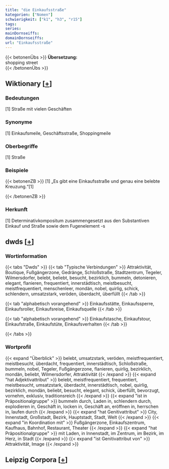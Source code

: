 ```yaml
---
title: "die Einkaufsstraße"
kategorien: ["Nomen"]
schwierigkeit: ["k1", "h3", "r15"]
tags:
series:
mainDornseiffs:
domainDornseiffs:
url: "Einkaufsstraße"
---
```


{{< betonenÜbs >}}
**Übersetzung:**  
shopping street  
{{< /betonenÜbs >}}

## Wiktionary [[+](https://de.wiktionary.org/wiki/Einkaufsstraße)]

### Bedeutungen
[1] Straße mit vielen Geschäften  

### Synonyme
[1] Einkaufsmeile, Geschäftsstraße, Shoppingmeile  

### Oberbegriffe
[1] Straße  

### Beispiele
{{< betonenZB >}}
[1] „Es gibt eine Einkaufsstraße und genau eine belebte Kreuzung.“[1]  

{{< /betonenZB >}}
### Herkunft
[1] Determinativkompositum zusammengesetzt aus den Substantiven Einkauf und Straße sowie dem Fugenelement -s  



## dwds [[+](https://www.dwds.de/wb/Einkaufsstraße)]

### Wortinformation
{{< tabs "Dwds" >}}
{{< tab "Typische Verbindungen" >}}
Attraktivität, Boutique, Fußgängerzone, Gedränge, Schloßstraße, Stadtzentrum, Tegeler, Wilmersdorfer, belebt, beliebt, besucht, bezirklich, bummeln, detonieren, elegant, flanieren, frequentiert, innerstädtisch, meistbesucht, meistfrequentiert, menschenleer, mondän, nobel, quirlig, schick, schlendern, umsatzstark, veröden, überdacht, überfüllt
{{< /tab >}}

{{< tab "alphabetisch vorangehend" >}}
Einkaufsstätte, Einkaufssperre, Einkaufsroller, Einkaufsreise, Einkaufsquelle
{{< /tab >}}

{{< tab "alphabetisch vorangehend" >}}
Einkaufstasche, Einkaufstour, Einkaufstraße, Einkaufstüte, Einkaufsverhalten
{{< /tab >}}

{{< /tabs >}}

### Wortprofil
{{< expand "Überblick" >}} belebt, umsatzstark, veröden, meistfrequentiert, meistbesucht, überdacht, frequentiert, innerstädtisch, Schloßstraße, bummeln, nobel, Tegeler, Fußgängerzone, flanieren, quirlig, bezirklich, mondän, beliebt, Wilmersdorfer, Attraktivität {{< /expand >}}
{{< expand "hat Adjektivattribut" >}} belebt, meistfrequentiert, frequentiert, meistbesucht, umsatzstark, überdacht, innerstädtisch, nobel, quirlig, bezirklich, mondän, beliebt, besucht, elegant, schick, überfüllt, bevorzugt, vornehm, exklusiv, traditionsreich {{< /expand >}}
{{< expand "ist in Präpositionalgruppe" >}} bummeln durch, Laden in, schlendern durch, explodieren in, Geschäft in, locken in, Geschäft an, eröffnen in, herrschen in, laufen durch {{< /expand >}}
{{< expand "hat Genitivattribut" >}} City, Innenstadt, Großstadt, Bezirk, Hauptstadt, Stadt, Welt {{< /expand >}}
{{< expand "in Koordination mit" >}} Fußgängerzone, Einkaufszentrum, Kaufhaus, Bahnhof, Restaurant, Theater {{< /expand >}}
{{< expand "hat Präpositionalgruppe" >}} mit Laden, in Innenstadt, im Zentrum, im Bezirk, im Herz, in Stadt {{< /expand >}}
{{< expand "ist Genitivattribut von" >}} Attraktivität, Image {{< /expand >}}

## Leipzig Corpora [[+](https://corpora.uni-leipzig.de/en/res?word=Einkaufsstraße&corpusId=deu_newscrawl-public_2018)]

